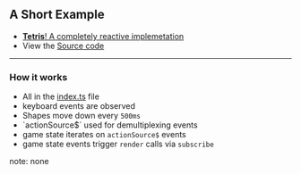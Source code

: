 ##  A Short Example

* [**Tetris**! A completely reactive implemetation](http://bokuweb.github.io/rxjs-tetris/)
* View the [Source code](https://github.com/bokuweb/rxjs-tetris)

----

### How it works

* All in the <!-- .element: class="fragment" --> [index.ts](https://github.com/bokuweb/rxjs-tetris/blob/master/src/index.ts) file
* keyboard events are observed <!-- .element: class="fragment" -->
* Shapes move down every <!-- .element: class="fragment" --> `500ms`
* <!-- .element: class="fragment" --> `actionSource$` used for demultiplexing events
* game state iterates on <!-- .element: class="fragment" --> `actionSource$` events
* game state events trigger <!-- .element: class="fragment" --> `render` calls via `subscribe`

note:
    none
